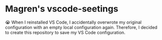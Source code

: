 # Magren's vscode-seetings

😭 When I reinstalled VS Code, I accidentally overwrote my original configuration with an empty local configuration again. Therefore, I decided to create this repository to save my VS Code configuration.


